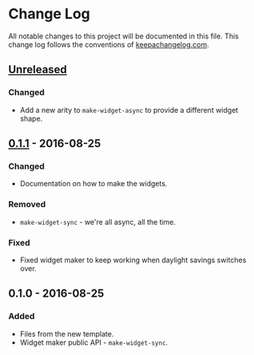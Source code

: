 # Change Log
All notable changes to this project will be documented in this file. This change log follows the conventions of [keepachangelog.com](http://keepachangelog.com/).

## [Unreleased]
### Changed
- Add a new arity to `make-widget-async` to provide a different widget shape.

## [0.1.1] - 2016-08-25
### Changed
- Documentation on how to make the widgets.

### Removed
- `make-widget-sync` - we're all async, all the time.

### Fixed
- Fixed widget maker to keep working when daylight savings switches over.

## 0.1.0 - 2016-08-25
### Added
- Files from the new template.
- Widget maker public API - `make-widget-sync`.

[Unreleased]: https://github.com/your-name/steam-summary/compare/0.1.1...HEAD
[0.1.1]: https://github.com/your-name/steam-summary/compare/0.1.0...0.1.1
